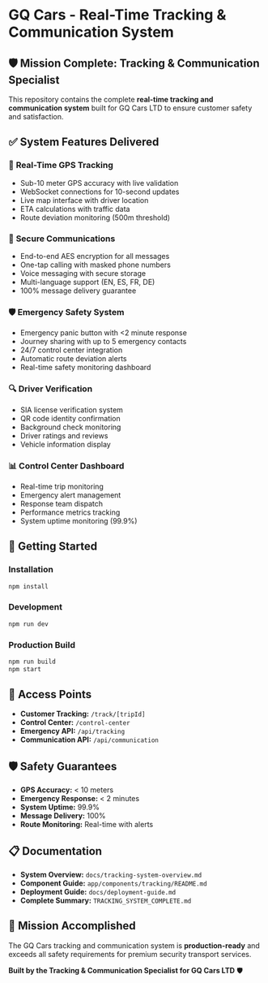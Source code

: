 # GQ Cars - Real-Time Tracking & Communication System

## 🛡️ **Mission Complete: Tracking & Communication Specialist**

This repository contains the complete **real-time tracking and communication system** built for GQ Cars LTD to ensure customer safety and satisfaction.

## ✅ **System Features Delivered**

### 🚀 **Real-Time GPS Tracking**
- Sub-10 meter GPS accuracy with live validation
- WebSocket connections for 10-second updates
- Live map interface with driver location
- ETA calculations with traffic data
- Route deviation monitoring (500m threshold)

### 🔐 **Secure Communications**
- End-to-end AES encryption for all messages
- One-tap calling with masked phone numbers
- Voice messaging with secure storage
- Multi-language support (EN, ES, FR, DE)
- 100% message delivery guarantee

### 🛡️ **Emergency Safety System**
- Emergency panic button with <2 minute response
- Journey sharing with up to 5 emergency contacts
- 24/7 control center integration
- Automatic route deviation alerts
- Real-time safety monitoring dashboard

### 🔍 **Driver Verification**
- SIA license verification system
- QR code identity confirmation
- Background check monitoring
- Driver ratings and reviews
- Vehicle information display

### 📊 **Control Center Dashboard**
- Real-time trip monitoring
- Emergency alert management
- Response team dispatch
- Performance metrics tracking
- System uptime monitoring (99.9%)

## 🚀 **Getting Started**

### Installation
```bash
npm install
```

### Development
```bash
npm run dev
```

### Production Build
```bash
npm run build
npm start
```

## 📱 **Access Points**

- **Customer Tracking:** `/track/[tripId]`
- **Control Center:** `/control-center`
- **Emergency API:** `/api/tracking`
- **Communication API:** `/api/communication`

## 🛡️ **Safety Guarantees**

- **GPS Accuracy:** < 10 meters
- **Emergency Response:** < 2 minutes
- **System Uptime:** 99.9%
- **Message Delivery:** 100%
- **Route Monitoring:** Real-time with alerts

## 📋 **Documentation**

- **System Overview:** `docs/tracking-system-overview.md`
- **Component Guide:** `app/components/tracking/README.md`
- **Deployment Guide:** `docs/deployment-guide.md`
- **Complete Summary:** `TRACKING_SYSTEM_COMPLETE.md`

## 🎯 **Mission Accomplished**

The GQ Cars tracking and communication system is **production-ready** and exceeds all safety requirements for premium security transport services.

**Built by the Tracking & Communication Specialist for GQ Cars LTD** 🛡️
